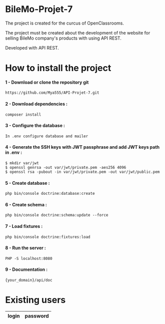 <h1>BileMo-Projet-7</h1>
<p>The project is created for the curcus of OpenClassrooms.</p>
<p>The project must be created about the development of the website for selling BileMo company's products with using API REST.
</p>
<p>Developed with API REST.</p>
<h1>How to install the project</h1>
<h4>1 - Download or clone the repository git</h4>
<pre><code>https://github.com/Mya555/API-Projet-7.git</pre></code>

<h4>2 - Download dependencies :</h4>
<pre><code>composer install</pre></code> 

<h4>3 - Configure the database  :</h4>
<pre><code>In .env configure database and mailer</pre></code> 

<h4>4 - Generate the SSH keys with JWT passphrase  and add JWT keys path in .env :</h4>
<pre><code>$ mkdir var/jwt
$ openssl genrsa -out var/jwt/private.pem -aes256 4096
$ openssl rsa -pubout -in var/jwt/private.pem -out var/jwt/public.pem 
</pre></code> 

<h4>5 - Create database :</h4>
<pre><code>php bin/console doctrine:database:create</pre></code>

<h4>6 - Create schema :</h4>
<pre><code>php bin/console doctrine:schema:update --force</pre></code>

<h4>7 - Load fixtures :</h4>
<pre><code>php bin/console doctrine:fixtures:load</pre></code>

<h4>8 - Run the server :</h4>
<pre><code>PHP -S localhost:8080</pre></code>

<h4>9 - Documentation :</h4>
<pre><code>{your_domain}/api/doc</pre></code>
<h1>Existing users</h1>
<table>
<thead>
  <tr>
  <th>login</th>
  <th>password</th>
  </tr>
</thead>
